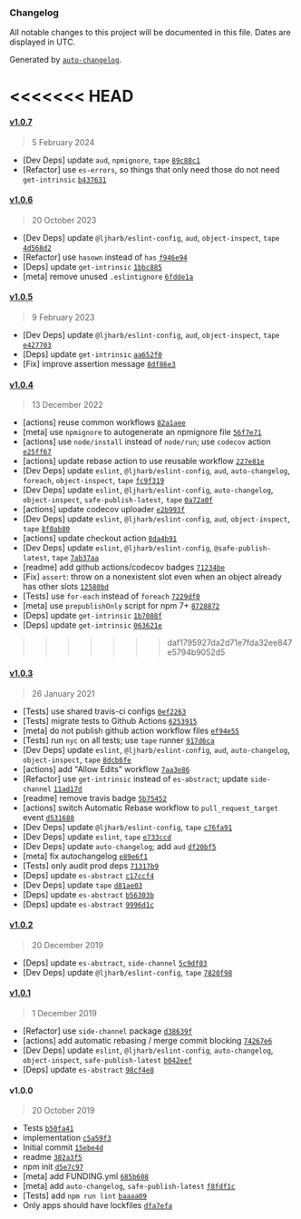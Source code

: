 ### Changelog

All notable changes to this project will be documented in this file. Dates are displayed in UTC.

Generated by [`auto-changelog`](https://github.com/CookPete/auto-changelog).

<<<<<<< HEAD
=======
#### [v1.0.7](https://github.com/ljharb/internal-slot/compare/v1.0.6...v1.0.7)

> 5 February 2024

- [Dev Deps] update `aud`, `npmignore`, `tape` [`89c88c1`](https://github.com/ljharb/internal-slot/commit/89c88c1ed8de7c681fd3cec7bb2f045db0268d84)
- [Refactor] use `es-errors`, so things that only need those do not need `get-intrinsic` [`b437631`](https://github.com/ljharb/internal-slot/commit/b4376312d4a5d7bc99fb383cae3f15bd2f3d36d1)

#### [v1.0.6](https://github.com/ljharb/internal-slot/compare/v1.0.5...v1.0.6)

> 20 October 2023

- [Dev Deps] update `@ljharb/eslint-config`, `aud`, `object-inspect`, `tape` [`4d568d2`](https://github.com/ljharb/internal-slot/commit/4d568d2897a2efe9b0604ae240bc89787924070f)
- [Refactor] use `hasown` instead of `has` [`f946e94`](https://github.com/ljharb/internal-slot/commit/f946e94885f5fa092a4de04f366d746c0c5a2f2f)
- [Deps] update `get-intrinsic` [`1bbc885`](https://github.com/ljharb/internal-slot/commit/1bbc885b0225dadac6e50f421cda5814c242b0bb)
- [meta] remove unused `.eslintignore` [`6fdde1a`](https://github.com/ljharb/internal-slot/commit/6fdde1a25348cf9fc41c9808d342e6502f37658d)

#### [v1.0.5](https://github.com/ljharb/internal-slot/compare/v1.0.4...v1.0.5)

> 9 February 2023

- [Dev Deps] update `@ljharb/eslint-config`, `aud`, `object-inspect`, `tape` [`e427703`](https://github.com/ljharb/internal-slot/commit/e427703bfc669c590a863ec77ecd3789d7b7c458)
- [Deps] update `get-intrinsic` [`aa652f0`](https://github.com/ljharb/internal-slot/commit/aa652f05c5c15b4ed1a118be60f0565e47bd7208)
- [Fix] improve assertion message [`8df86e3`](https://github.com/ljharb/internal-slot/commit/8df86e3ea21786b5eb7654f22202665c8b63accf)

#### [v1.0.4](https://github.com/ljharb/internal-slot/compare/v1.0.3...v1.0.4)

> 13 December 2022

- [actions] reuse common workflows [`82a1aee`](https://github.com/ljharb/internal-slot/commit/82a1aee603bce8627930597edb3a04b4970ed151)
- [meta] use `npmignore` to autogenerate an npmignore file [`56f7e71`](https://github.com/ljharb/internal-slot/commit/56f7e7182dd934dd6c1b80497a110670d02a91b9)
- [actions] use `node/install` instead of `node/run`; use `codecov` action [`e25ff67`](https://github.com/ljharb/internal-slot/commit/e25ff67d568f77c1b66168957d82b080779e1c0a)
- [actions] update rebase action to use reusable workflow [`227e81e`](https://github.com/ljharb/internal-slot/commit/227e81eaef7230a265103ef1ef0618d2920c3f30)
- [Dev Deps] update `eslint`, `@ljharb/eslint-config`, `aud`, `auto-changelog`, `foreach`, `object-inspect`, `tape` [`fc9f319`](https://github.com/ljharb/internal-slot/commit/fc9f319d136ddf2e79910390d1e7ad279d41cc01)
- [Dev Deps] update `eslint`, `@ljharb/eslint-config`, `auto-changelog`, `object-inspect`, `safe-publish-latest`, `tape` [`0a72a0f`](https://github.com/ljharb/internal-slot/commit/0a72a0f389511b41645f441da19257a266cb37f7)
- [actions] update codecov uploader [`e2b993f`](https://github.com/ljharb/internal-slot/commit/e2b993f143278a30424ebd5526019e59828989d0)
- [Dev Deps] update `eslint`, `@ljharb/eslint-config`, `aud`, `object-inspect`, `tape` [`8f0ab80`](https://github.com/ljharb/internal-slot/commit/8f0ab808afdd458001c35c828962dc714d824754)
- [actions] update checkout action [`8da4b91`](https://github.com/ljharb/internal-slot/commit/8da4b91c3454671da2e53a831ca0928147965a09)
- [Dev Deps] update `eslint`, `@ljharb/eslint-config`, `@safe-publish-latest`, `tape` [`7ab37aa`](https://github.com/ljharb/internal-slot/commit/7ab37aabf01ded2605fa583a9866b62172f82e30)
- [readme] add github actions/codecov badges [`71234be`](https://github.com/ljharb/internal-slot/commit/71234bef4ef99e2f17d72ae3a1b7c0522519b7d7)
- [Fix] `assert`: throw on a nonexistent slot even when an object already has other slots [`12580bd`](https://github.com/ljharb/internal-slot/commit/12580bd26fe9f8603566e9e076092b5e1fb7340b)
- [Tests] use `for-each` instead of `foreach` [`7229df0`](https://github.com/ljharb/internal-slot/commit/7229df01666ccb022dde82686d84b97b7bcfc53a)
- [meta] use `prepublishOnly` script for npm 7+ [`8728872`](https://github.com/ljharb/internal-slot/commit/8728872cfbd735d3ae87e885c081a08d5b26edf0)
- [Deps] update `get-intrinsic` [`1b7088f`](https://github.com/ljharb/internal-slot/commit/1b7088fa970c33757816b08357814bdbf6d722b6)
- [Deps] update `get-intrinsic` [`063621e`](https://github.com/ljharb/internal-slot/commit/063621ec99d1b9262d3898c0ecad0e1e98be5f75)

>>>>>>> daf1795927da2d71e7fda32ee847e5794b9052d5
#### [v1.0.3](https://github.com/ljharb/internal-slot/compare/v1.0.2...v1.0.3)

> 26 January 2021

- [Tests] use shared travis-ci configs [`0ef2263`](https://github.com/ljharb/internal-slot/commit/0ef22634fa2269d9df0d784aca3c5748e8eabd3b)
- [Tests] migrate tests to Github Actions [`6253915`](https://github.com/ljharb/internal-slot/commit/6253915d28721df2eda5630849bc6b57647e3ee2)
- [meta] do not publish github action workflow files [`ef94e55`](https://github.com/ljharb/internal-slot/commit/ef94e555727ed6a649ef64010904fe89a468d459)
- [Tests] run `nyc` on all tests; use `tape` runner [`917d6ca`](https://github.com/ljharb/internal-slot/commit/917d6ca630cdcd6b4da9a2c300c6a3abb6e724fe)
- [Dev Deps] update `eslint`, `@ljharb/eslint-config`, `aud`, `auto-changelog`, `object-inspect`, `tape` [`8dcb6fe`](https://github.com/ljharb/internal-slot/commit/8dcb6fe01d6a45e1af17a9dace95ca47c99b4328)
- [actions] add "Allow Edits" workflow [`7aa3e86`](https://github.com/ljharb/internal-slot/commit/7aa3e86edb0149fd882717481885760aeb28474e)
- [Refactor] use `get-intrinsic` instead of `es-abstract`; update `side-channel` [`11ad17d`](https://github.com/ljharb/internal-slot/commit/11ad17d4255adcbc55fd4eca0bf6733bac59f1bf)
- [readme] remove travis badge [`5b75452`](https://github.com/ljharb/internal-slot/commit/5b754523aa07e8f67d0135df75059a18047292bb)
- [actions] switch Automatic Rebase workflow to `pull_request_target` event [`d531688`](https://github.com/ljharb/internal-slot/commit/d5316880956b4dd83e6b6c9ab48fdd8171a4a268)
- [Dev Deps] update `@ljharb/eslint-config`, `tape` [`c76fa91`](https://github.com/ljharb/internal-slot/commit/c76fa91a7e623a738e22332bee4e985aea41122e)
- [Dev Deps] update `eslint`, `tape` [`e733ccd`](https://github.com/ljharb/internal-slot/commit/e733ccd68e81c72ef2e02726e001895053de7887)
- [Dev Deps] update `auto-changelog`; add `aud` [`df20bf5`](https://github.com/ljharb/internal-slot/commit/df20bf5d3943a533c20799d8cc1449997e85d53b)
- [meta] fix autochangelog [`e89e6f1`](https://github.com/ljharb/internal-slot/commit/e89e6f1ff9f10f386e6400b586db78ad9c0f1309)
- [Tests] only audit prod deps [`71317b9`](https://github.com/ljharb/internal-slot/commit/71317b95ec6bbd9877807da0c0316ee9f5f30fab)
- [Deps] update `es-abstract` [`c17ccf4`](https://github.com/ljharb/internal-slot/commit/c17ccf45f4cb0d3b7a1536e9cd3a7ff9a7dafd21)
- [Dev Deps] update `tape` [`d81ae03`](https://github.com/ljharb/internal-slot/commit/d81ae030a0e8f58cee00f752601ce60405a93d78)
- [Deps] update `es-abstract` [`b56303b`](https://github.com/ljharb/internal-slot/commit/b56303b4c3af7a510f9f51860895a46fd2e14752)
- [Deps] update `es-abstract` [`9996d1c`](https://github.com/ljharb/internal-slot/commit/9996d1cf3507750c7a6845a2fb0d0f849ea898a1)

#### [v1.0.2](https://github.com/ljharb/internal-slot/compare/v1.0.1...v1.0.2)

> 20 December 2019

- [Deps] update `es-abstract`, `side-channel` [`5c9df03`](https://github.com/ljharb/internal-slot/commit/5c9df03a25518f5c482cff4e1447a26fa071df9a)
- [Dev Deps] update `@ljharb/eslint-config`, `tape` [`7820f98`](https://github.com/ljharb/internal-slot/commit/7820f984e523a64ddf3068c4e5631abf61eb1ea4)

#### [v1.0.1](https://github.com/ljharb/internal-slot/compare/v1.0.0...v1.0.1)

> 1 December 2019

- [Refactor] use `side-channel` package [`d38639f`](https://github.com/ljharb/internal-slot/commit/d38639f0a3cdb5090711179d0e78df857ecbd5d3)
- [actions] add automatic rebasing / merge commit blocking [`74267e6`](https://github.com/ljharb/internal-slot/commit/74267e6e591e18ba39186cb99139d3fd7a757c9f)
- [Dev Deps] update `eslint`, `@ljharb/eslint-config`, `auto-changelog`, `object-inspect`, `safe-publish-latest` [`b042eef`](https://github.com/ljharb/internal-slot/commit/b042eefc067b830bbd370833f7f21754e802b0b2)
- [Deps] update `es-abstract` [`98cf4e8`](https://github.com/ljharb/internal-slot/commit/98cf4e86c1bfe99eda7b11a8ea70394368f33e4f)

#### v1.0.0

> 20 October 2019

- Tests [`b50fa41`](https://github.com/ljharb/internal-slot/commit/b50fa41b6f47aba39ac4cb733658580974a0b00a)
- implementation [`c5a59f3`](https://github.com/ljharb/internal-slot/commit/c5a59f3753677f81aa12a0226d3b1187846d06dd)
- Initial commit [`15ebe4d`](https://github.com/ljharb/internal-slot/commit/15ebe4dc6d46885f67969d64c9c3e705780963f8)
- readme [`382a3f5`](https://github.com/ljharb/internal-slot/commit/382a3f53d8975e6488373a0fc2abcdc7c4c44247)
- npm init [`d5e7c97`](https://github.com/ljharb/internal-slot/commit/d5e7c977ef694e89c245fd11165f63c06a7a5040)
- [meta] add FUNDING.yml [`685b608`](https://github.com/ljharb/internal-slot/commit/685b6087613f6735f4411a558500d92f8a3ec3f2)
- [meta] add `auto-changelog`, `safe-publish-latest` [`f8fdf1c`](https://github.com/ljharb/internal-slot/commit/f8fdf1c3f0c592f71746da6d7f8bea18f8946dda)
- [Tests] add `npm run lint` [`baaaa09`](https://github.com/ljharb/internal-slot/commit/baaaa09ab6e5bc5fcc0e7c76e10c55aa18f4ca7e)
- Only apps should have lockfiles [`dfa7efa`](https://github.com/ljharb/internal-slot/commit/dfa7efa3d5cd23261cb75c2adab6ee3c06790fee)
